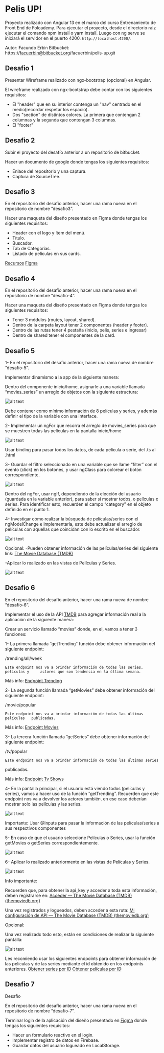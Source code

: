# Pelis UP!

Proyecto realizado con Angular 13 en el marco del curso Entrenamiento de Front End de Folcademy.
Para ejecutar el proyecto, desde el directorio raiz ejecutar el comando npm install o yarn install. Luego con ng serve se iniciará el servidor en el puerto 4200. `http://localhost:4200/`.

Autor: Facundo Erbin
Bitbucket: https://facuerbin@bitbucket.org/facuerbin/pelis-up.git

## Desafio 1

Presentar Wireframe realizado con ngx-bootstrap (opcional) en Angular.

El wireframe realizado con ngx-bootstrap debe contar con los siguientes requisitos:

- El "header" que en su interior contenga un "nav" centrado en el medio(recordar respetar los espacio). 
- Dos "section" de distintos colores. La primera que contengan 2 columnas y la segunda que contengan 3 columnas.
- El "footer"

## Desafio 2

Subir el proyecto del desafío anterior a un repositorio de bitbucket.

Hacer un documento de google donde tengas los siguientes requisitos:


- Enlace del repositorio y una captura.
- Captura de SourceTree.

## Desafio 3

En el repositorio del desafío anterior, hacer una rama nueva en el repositorio de nombre “desafio3”.

Hacer una maqueta del diseño presentado en Figma donde tengas los siguientes requisitos:


- Header con el logo y ítem del menú.
- Título.
- Buscador.
- Tab de Categorías. 
- Listado de películas en sus cards.

[Recursos](https://www.mediafire.com/file/917gtyfa2stpu1a/recursos.rar/file=401%3A6827)
[Figma](https://www.figma.com/file/WamqqP2Cbomk7WsxlupJuG/Movie-Listing-Web-App-(Community)?node-id=401%3A6827)
## Desafio 4

En el repositorio del desafío anterior, hacer una rama nueva en el repositorio de nombre “desafío-4”.

Hacer una maqueta del diseño presentado en Figma donde tengas los siguientes requisitos:


- Tener 3 módulos (routes, layout, shared).
- Dentro de la carpeta layout tener 2 componentes (header y footer).
- Dentro de las rutas tener 4 pestaña (inicio, pelis, series e ingresar)
- Dentro de shared tener el componentes de la card.

## Desafio 5

1- En el repositorio del desafío anterior, hacer una rama nueva de nombre “desafío-5”.

Implementar dinamismo a la app de la siguiente manera:


Dentro del componente inicio/home, asignarle a una variable llamada “movies_series” un arreglo de objetos con la siguiente estructura:

![alt text](https://bitbucket.org/facuerbin/pelis-up/raw/b60c52ae921a322963286e40e8ad5262036f2cb2/.images/img1.png "Logo Title Text 1")

Debe contener como mínimo información de 8 películas y series, y además definir el tipo de la variable con una interface.

2- Implementar un ngFor que recorra el arreglo de movies_series para que se muestren todas las películas en la pantalla inicio/home

![alt text](https://bitbucket.org/facuerbin/pelis-up/raw/b60c52ae921a322963286e40e8ad5262036f2cb2/.images/img2.png "Logo Title Text 1")

Usar binding para pasar todos los datos, de cada película o serie, del .ts al .html

3- Guardar el filtro seleccionado en una variable que se llame “filter” con el evento (click) en los botones, y usar ngClass para colorear el botón correspondiente.

![alt text](https://bitbucket.org/facuerbin/pelis-up/raw/b60c52ae921a322963286e40e8ad5262036f2cb2/.images/img3.png "Logo Title Text 1")


Dentro del ngFor, usar ngIf, dependiendo de la elección del usuario (guardada en la variable anterior), para saber si mostrar todos, o películas o series. Para identificar esto, recuerden el campo “category” en el objeto definido en el punto 1.

4- Investigar cómo realizar la búsqueda de películas/series con el ngModelChange e implementarla, este debe actualizar el arreglo de películas con aquellas que coincidan con lo escrito en el buscador.

![alt text](https://bitbucket.org/facuerbin/pelis-up/raw/b60c52ae921a322963286e40e8ad5262036f2cb2/.images/img4.png "Logo Title Text 1")

Opcional:
  -Pueden obtener información de las películas/series del siguiente link: [The Movie Database (TMDB)](themoviedb.org)

  -Aplicar lo realizado en las vistas de Películas y Series.

![alt text](https://bitbucket.org/facuerbin/pelis-up/raw/b60c52ae921a322963286e40e8ad5262036f2cb2/.images/img5.png "Logo Title Text 1")

## Desafio 6

En el repositorio del desafío anterior, hacer una rama nueva de nombre “desafío-6”.

Implementar el uso de la API [TMDB](https://developers.themoviedb.org/3) para agregar información real a la aplicación de la siguiente manera:

Crear un servicio llamado “movies” donde, en el, vamos a tener 3 funciones:

1- La primera llamada “getTrending” función debe obtener información del siguiente endpoint: 

/trending/all/week

	Este endpoint nos va a brindar información de todas las series, películas y 	actores que son tendencia en la última semana.

Más info: [Endpoint Trending](https://developers.themoviedb.org/3/trending/get-trending)

2- La segunda función llamada “getMovies” debe obtener información del siguiente endpoint: 

/movie/popular

	Este endpoint nos va a brindar información de todas las últimas películas	publicadas.

Más info: [Endpoint Movies](https://developers.themoviedb.org/3/movies/get-latest-movie)

3- La tercera función llamada “getSeries” debe obtener información del siguiente endpoint: 

/tv/popular

	Este endpoint nos va a brindar información de todas las últimas series
publicadas.

Más info: [Endpoint Tv Shows](https://developers.themoviedb.org/3/tv/get-latest-tv)

4- En la pantalla principal, si el usuario está viendo todos (películas y series), vamos a hacer uso de la función “getTrending”. Recuerden que este endpoint nos va a devolver los actores también, en ese caso deberían mostrar solo las películas y las series.

![alt text](https://bitbucket.org/facuerbin/pelis-up/raw/b60c52ae921a322963286e40e8ad5262036f2cb2/.images/img1.png "Logo Title Text 1")

Importante: Usar @Inputs para pasar la información de las películas/series a sus respectivos componentes

5- En caso de que el usuario seleccione Películas o Series, usar la función getMovies o getSeries correspondientemente.

![alt text](https://bitbucket.org/facuerbin/pelis-up/raw/b60c52ae921a322963286e40e8ad5262036f2cb2/.images/img1.png "Logo Title Text 1")

6- Aplicar lo realizado anteriormente en las vistas de Películas y Series.

![alt text](https://bitbucket.org/facuerbin/pelis-up/raw/b60c52ae921a322963286e40e8ad5262036f2cb2/.images/img1.png "Logo Title Text 1")

Info importante:

Recuerden que, para obtener la api_key y acceder a toda esta información, deben registrarse en: [Acceder — The Movie Database (TMDB) (themoviedb.org)](https://www.themoviedb.org/login)

Una vez registrados y logueados, deben acceder a esta ruta: [Mi configuración de API — The Movie Database (TMDB) (themoviedb.org)](https://www.themoviedb.org/settings/api)

Opcional:

Una vez realizado todo esto, están en condiciones de realizar la siguiente pantalla:

![alt text](https://bitbucket.org/facuerbin/pelis-up/raw/b60c52ae921a322963286e40e8ad5262036f2cb2/.images/img1.png "Logo Title Text 1")

Les recomiendo usar los siguientes endpoints para obtener información de las películas y de las series mediante el id obtenido en los endpoints anteriores.
[Obtener series por ID](https://developers.themoviedb.org/3/tv/get-tv-details)
[Obtener películas por ID](https://developers.themoviedb.org/3/movies/get-movie-details)


## Desafio 7

Desafío

En el repositorio del desafío anterior, hacer una rama nueva en el repositorio de nombre “desafío-7”.

Terminar login de la aplicación del diseño presentado en [Figma](https://www.figma.com/file/WamqqP2Cbomk7WsxlupJuG/Movie-Listing-Web-App-(Community)?node-id=668%3A2169) donde tengas los siguientes requisitos:

- Hacer un formulario reactivo en el login.
- Implementar registro de datos en Firebase.
- Guardar datos del usuario logueado en LocalStorage.

